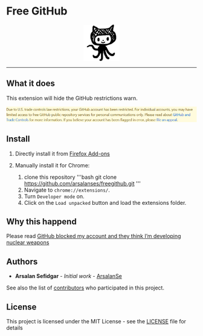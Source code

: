 # Free GitHub

<div align="center">
<img src='icons/github-96.png' alt="freegithub"><br>
</div>

---
## What it does

This extension will hide the GitHub restrictions warn.
<div align="center">
<img src='README/Screenshot.png' alt="Screenshot"><br>
</div>

## Install

1. Directly install it from [Firefox Add-ons](https://addons.mozilla.org/en-US/firefox/addon/freegithub/)

2. Manually install it for Chrome:
	1. clone this repository
	'''bash
	git clone https://github.com/arsalanses/freegithub.git
	'''
	2. Navigate to `chrome://extensions/`.
	3. Turn `Developer mode` on.
	4. Click on the `Load unpacked` button and load the extensions folder.

## Why this happend

Please read [GitHub blocked my account and they think I’m developing nuclear weapons](https://medium.com/@hamed/github-blocked-my-account-and-they-think-im-developing-nuclear-weapons-e7e1fe62cb74)

## Authors

* **Arsalan Sefidgar** - *Initial work* - [ArsalanSe](https://github.com/arsalanses)

See also the list of [contributors](https://github.com/arsalanses/freegithub/graphs/contributors) who participated in this project.

## License

This project is licensed under the MIT License - see the [LICENSE](LICENSE) file for details

